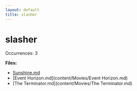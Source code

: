 ```yaml
---
layout: default
title: slasher
---
```

# slasher

Occurrences: 3

**Files:**

- [Sunshine.md](content/Movies/Sunshine.md)
- [Event Horizon.md](content/Movies/Event Horizon.md)
- [The Terminator.md](content/Movies/The Terminator.md)
